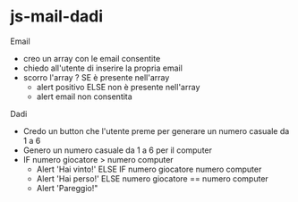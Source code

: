 # js-mail-dadi

Email 
- creo un array con le email consentite
- chiedo all'utente di inserire la propria email
- scorro l'array 
? SE è presente nell'array
    - alert positivo
    ELSE non è presente nell'array
    - alert email non consentita



Dadi
- Credo un button che l'utente preme per generare un numero casuale da 1 a 6
- Genero un numero casuale da 1 a 6 per il computer
- IF numero giocatore > numero computer
    - Alert 'Hai vinto!'
ELSE IF numero giocatore numero computer
    - Alert 'Hai perso!'
ELSE numero giocatore == numero computer
    - Alert 'Pareggio!"